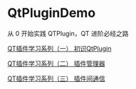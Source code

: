 # QtPluginDemo
从 0 开始实践 QTPlugin，QT 进阶必经之路


[QT插件学习系列（一） 初识QtPlugin](https://blog.csdn.net/u012534831/article/details/90733700)

[QT插件学习系列（二） 插件管理器](https://blog.csdn.net/u012534831/article/details/90733718)

[QT插件学习系列（三） 插件间通信](https://blog.csdn.net/u012534831/article/details/90733761)
